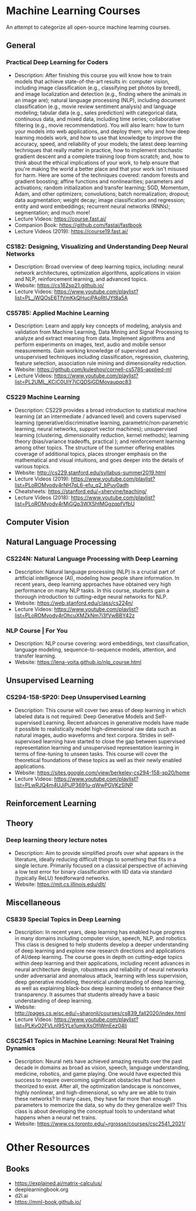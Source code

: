 # Machine Learning Courses

An attempt to categorize all open-source machine learning courses.

## General

### Practical Deep Learning for Coders
* Description: After finishing this course you will know how to train models that achieve state-of-the-art results in: computer vision, including image classification (e.g., classifying pet photos by breed), and image localization and detection (e.g., finding where the animals in an image are); natural language processing (NLP), including document classification (e.g., movie review sentiment analysis) and language modeling; tabular data (e.g., sales prediction) with categorical data, continuous data, and mixed data, including time series; collaborative filtering (e.g., movie recommendation). You will also learn: how to turn your models into web applications, and deploy them; why and how deep learning models work, and how to use that knowledge to improve the accuracy, speed, and reliability of your models; the latest deep learning techniques that really matter in practice, how to implement stochastic gradient descent and a complete training loop from scratch; and, how to think about the ethical implications of your work, to help ensure that you're making the world a better place and that your work isn't misused for harm. Here are some of the techniques covered: random forests and gradient boosting; affine functions and nonlinearities; parameters and activations; random initialization and transfer learning; SGD, Momentum, Adam, and other optimizers; convolutions; batch normalization; dropout; data augmentation; weight decay; image classification and regression; entity and word embeddings; recurrent neural networks (RNNs); segmentation; and much more!
* Lecture Videos: https://course.fast.ai/
* Companion Book: https://github.com/fastai/fastbook
* Lecture Videos (2019): https://course19.fast.ai/

### CS182: Designing, Visualizing and Understanding Deep Neural Networks
* Description: Broad overview of deep learning topics, including: neural network architectures, optimization algorithms, applications in vision and NLP, reinforcement learning, and advanced topics.
* Website: https://cs182sp21.github.io/
* Lecture Videos: https://www.youtube.com/playlist?list=PL_iWQOsE6TfVmKkQHucjPAoRtIJYt8a5A

### CS5785: Applied Machine Learning
* Description: Learn and apply key concepts of modeling, analysis and validation from Machine Learning, Data Mining and Signal Processing to analyze and extract meaning from data. Implement algorithms and perform experiments on images, text, audio and mobile sensor measurements. Gain working knowledge of supervised and unsupervised techniques including classification, regression, clustering, feature selection, association rule mining and dimensionality reduction.
* Website: https://github.com/kuleshov/cornell-cs5785-applied-ml
* Lecture Videos: https://www.youtube.com/playlist?list=PL2UML_KCiC0UlY7iCQDSiGDMovaupqc83

### CS229 Machine Learning
* Description:  CS229 provides a broad introduction to statistical machine learning (at an intermediate / advanced level) and covers supervised learning (generative/discriminative learning, parametric/non-parametric learning, neural networks, support vector machines); unsupervised learning (clustering, dimensionality reduction, kernel methods); learning theory (bias/variance tradeoffs, practical ); and reinforcement learning among other topics. The structure of the summer offering enables coverage of additional topics, places stronger emphasis on the mathematical and visual intuitions, and goes deeper into the details of various topics.
* Website: http://cs229.stanford.edu/syllabus-summer2019.html
* Lecture Videos (2019): https://www.youtube.com/playlist?list=PLoROMvodv4rNH7qL6-efu_q2_bPuy0adh
* Cheatsheets: https://stanford.edu/~shervine/teaching/
* Lecture Videos (2018): https://www.youtube.com/playlist?list=PLoROMvodv4rMiGQp3WXShtMGgzqpfVfbU

## Computer Vision

## Natural Language Processing

### CS224N: Natural Language Processing with Deep Learning
* Description: Natural language processing (NLP) is a crucial part of artificial intelligence (AI), modeling how people share information. In recent years, deep learning approaches have obtained very high performance on many NLP tasks. In this course, students gain a thorough introduction to cutting-edge neural networks for NLP.
* Website: https://web.stanford.edu/class/cs224n/
* Lecture Videos: https://www.youtube.com/playlist?list=PLoROMvodv4rOhcuXMZkNm7j3fVwBBY42z

### NLP Course | For You
* Description: NLP course covering: word embeddings, text classification, language modeling, sequence-to-sequence models, attention, and transfer learning.
* Website: https://lena-voita.github.io/nlp_course.html

## Unsupervised Learning

### CS294-158-SP20: Deep Unsupervised Learning
* Description: This course will cover two areas of deep learning in which labeled data is not required: Deep Generative Models and Self-supervised Learning. Recent advances in generative models have made it possible to realistically model high-dimensional raw data such as natural images, audio waveforms and text corpora. Strides in self-supervised learning have started to close the gap between supervised representation learning and unsupervised representation learning in terms of fine-tuning to unseen tasks. This course will cover the theoretical foundations of these topics as well as their newly enabled applications.  
* Website: https://sites.google.com/view/berkeley-cs294-158-sp20/home
* Lecture Videos: https://www.youtube.com/playlist?list=PLwRJQ4m4UJjPiJP3691u-qWwPGVKzSlNP

## Reinforcement Learning

## Theory

### Deep learning theory lecture notes
* Description: Aim to provide simplified proofs over what appears in the literature, ideally reducing difficult things to something that fits in a single lecture. Primarily focused on a classical perspective of achieving a low test error for binary classification with IID data via standard (typically ReLU) feedforward networks.
* Website: https://mjt.cs.illinois.edu/dlt/

## Miscellaneous

### CS839 Special Topics in Deep Learning
* Description: In recent years, deep learning has enabled huge progress in many domains including computer vision, speech, NLP, and robotics. This class is designed to help students develop a deeper understanding of deep learning and explore new research directions and applications of AI/deep learning. The course goes in depth on cutting-edge topics within deep learning and their applications, including recent advances in neural architecture design, robustness and reliability of neural networks under adversarial and anomalous attack, learning with less supervision, deep generative modeling, theoretical understanding of deep learning, as well as explaining black-box deep learning models to enhance their transparency. It assumes that students already have a basic understanding of deep learning.
* Website: http://pages.cs.wisc.edu/~sharonli/courses/cs839_fall2020/index.html
* Lecture Videos: https://www.youtube.com/playlist?list=PLKvO2FVLnI9SYLe1umkXsOfIWmEez04Ii

### CSC2541 Topics in Machine Learning: Neural Net Training Dynamics
* Description: Neural nets have achieved amazing results over the past decade in domains as broad as vision, speech, language understanding, medicine, robotics, and game playing. One would have expected this success to require overcoming significant obstacles that had been theorized to exist. After all, the optimization landscape is nonconvex, highly nonlinear, and high-dimensional, so why are we able to train these networks? In many cases, they have far more than enough parameters to memorize the data, so why do they generalize well? This class is about developing the conceptual tools to understand what happens when a neural net trains.
* Website: https://www.cs.toronto.edu/~rgrosse/courses/csc2541_2021/

# Other Resources

## Books

* https://explained.ai/matrix-calculus/
* deeplearningbook.org 
* d2l.ai
* https://mml-book.github.io/
